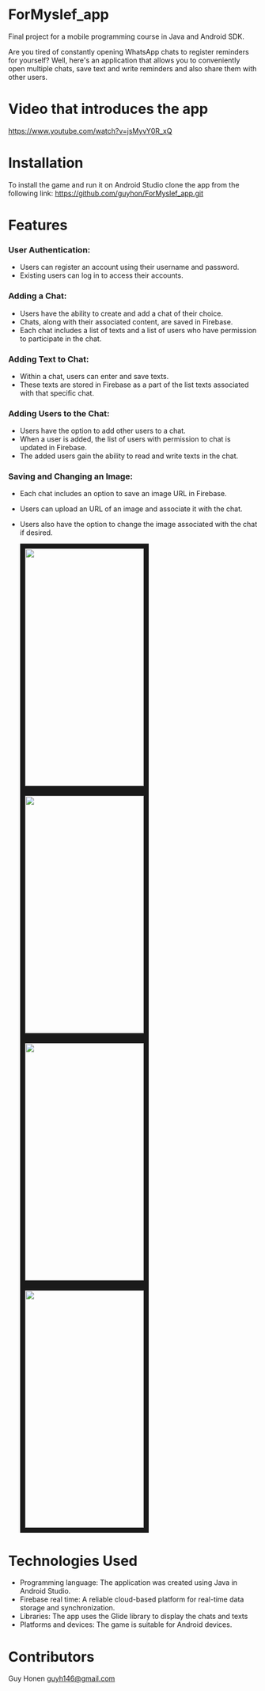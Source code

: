 # ForMyslef_app
Final project for a mobile programming course in Java and Android SDK.

Are you tired of constantly opening WhatsApp chats to register reminders for yourself? 
Well, here's an application that allows you to conveniently open multiple chats, save text and write reminders 
and also share them with other users.


# Video that introduces the app
 https://www.youtube.com/watch?v=jsMyvY0R_xQ
  

# Installation
  To install the game and run it on Android Studio clone the app from the following link:
   https://github.com/guyhon/ForMyslef_app.git

# Features
### User Authentication:

* Users can register an account using their username and password.
* Existing users can log in to access their accounts.

### Adding a Chat:

* Users have the ability to create and add a chat of their choice.
* Chats, along with their associated content, are saved in Firebase.
* Each chat includes a list of texts and a list of users who have permission to participate in the chat.

### Adding Text to Chat:

* Within a chat, users can enter and save texts.
* These texts are stored in Firebase as a part of the list texts associated with that specific chat.

### Adding Users to the Chat:

* Users have the option to add other users to a chat.
* When a user is added, the list of users with permission to chat is updated in Firebase.
* The added users gain the ability to read and write texts in the chat.

### Saving and Changing an Image:

* Each chat includes an option to save an image URL in Firebase.
* Users can upload an URL of an image and associate it with the chat.
* Users also have the option to change the image associated with the chat if desired.

  
  <img src=https://github.com/guyhon/ForMyslef_app/assets/74957640/b4526c95-9e88-4db2-958d-66e831dc4a60
  width="240" height="480" border="10" />
  </a>
  <img src=https://github.com/guyhon/ForMyslef_app/assets/74957640/52f5508d-aaa3-43a9-8e81-1a3d9fa8d874
  width="240" height="480" border="10" />
  </a>
  <img src=https://github.com/guyhon/ForMyslef_app/assets/74957640/342bac53-9abb-4914-832f-0d23242fefa5
  width="240" height="480" border="10" />
  </a>
  <img src=https://github.com/guyhon/ForMyslef_app/assets/74957640/6b523fd7-0b01-48ea-b533-0da5f3746aec
  width="240" height="480" border="10" />
  </a>

# Technologies Used
  * Programming language: The application was created using Java in Android Studio.
  * Firebase real time: A reliable cloud-based platform for real-time data storage and synchronization.
  * Libraries: The app uses the Glide library to display the chats and texts
  * Platforms and devices: The game is suitable for Android devices.

# Contributors
  Guy Honen guyh146@gmail.com
